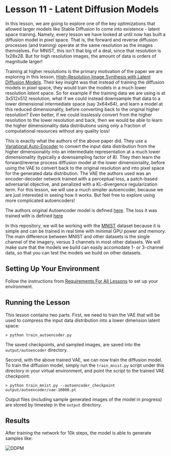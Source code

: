 # Lesson 11 - Latent Diffusion Models

In this lesson, we are going to explore one of the key optimizations that allowed larger models like Stable Diffusion to come into existence - latent space training. Namely, every lesson we have looked at until now has built a diffusion model in *pixel* space. That is, the forward and reverse diffusion processes (and training) operate at the same resolution as the images themselves. For MNIST, this isn't that big of a deal, since that resolution is 1x28x28. But for high resolution images, the amount of data is orders of magnitude larger!

Training at higher resolutions is the primary motivation of the paper we are exploring in this lesson, [High-Resolution Image Synthesis with Latent Diffusion Models](https://arxiv.org/abs/2112.10752). Their key insight was that instead of training the diffusion models in *pixel* space, they would train the models in a much lower resolution *latent* space. So for example if the training data we are using is at 3x512x512 resolution, what if we could instead downsample that data to a lower dimensional intermediate space (say 3x64x64), and learn a model at this reduced dimensionality, before converting back to the original higher resolution? Even better, if we could losslessly convert from the higher resolution to the lower resolution and back, then we would be able to learn the higher dimensionality data distributions using only a fraction of computational resources without any quality loss!

This is exactly what the authors of the above paper did. They use a [Variational Auto-Encoder](https://arxiv.org/abs/1312.6114) to convert the input data distribution from the higher dimensionality into an intermediate representation at a much lower dimensionality (typically a downsampling factor of 8). They then learn the forward/reverse process diffusion model at the lower dimensionality, before using the VAE to convert back to the original resolution and into pixel space for the generated data distribution. The VAE the authors used was an encoder-decoder network trained with a perceptual loss, a patch-based adversarial objective, and penalized with a KL-divergence regularization term. For this lesson, we will use a much simpler autoencoder, because we are just interested in seeing how it works. But feel free to explore using more complicated autoencoders!

The authors original Autoencoder model is defined [here](https://github.com/CompVis/latent-diffusion/blob/main/ldm/models/autoencoder.py#L285). The loss it was trained with is defined [here](https://github.com/CompVis/latent-diffusion/blob/main/ldm/modules/losses/contperceptual.py#L7)



In this repository, we will be working with the [MNIST](https://en.wikipedia.org/wiki/MNIST_database) dataset because it is simple and can be trained in real time with minimal GPU power and memory. The main difference between MNIST and other datasets is the single channel of the imagery, versus 3 channels in most other datasets. We will make sure that the models we build can easily accomodate 1- or 3-channel data, so that you can test the models we build on other datasets.

## Setting Up Your Environment

Follow the instructions from [Requirements For All Lessons](https://github.com/swookey-thinky/mindiffusion?tab=readme-ov-file#requirements-for-all-lessons) to set up your environment.

## Running the Lesson

This lesson contains two parts. First, we need to train the VAE that will be used to compress the input data distribution into a lower dimension latent space:

```
> python train_autoencoder.py
```

The saved checkpoints, and sampled images, are saved into the `output/autoencoder` directory.

Second, with the above trained VAE, we can now train the diffusion model. To train the diffusion model, simply run the `train_mnist.py` script under this directory in your virtual environment, and point the script to the trained VAE checkpoint:

```
> python train_mnist.py --autoencoder_checkpoint output/autoencoder/vae-10000.pt
```

Output files (including sample generated images of the model in progress) are stored by timestep in the `output` directory.

## Results

After training the network for 10k steps, the model is able to generate samples like:

![DDPM](https://drive.google.com/uc?export=view&id=11T1_dJv0TtYh47g9qCIcRAmHyO566QOo)
